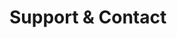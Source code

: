 <!-- Space: ZshFlutter -->
<!-- Parent: Project -->
<!-- Title: Support -->

<!-- Label: Support and Contact -->
<!-- Include: docs/disclaimer.md -->
<!-- Include: ac:toc -->

# Support & Contact
